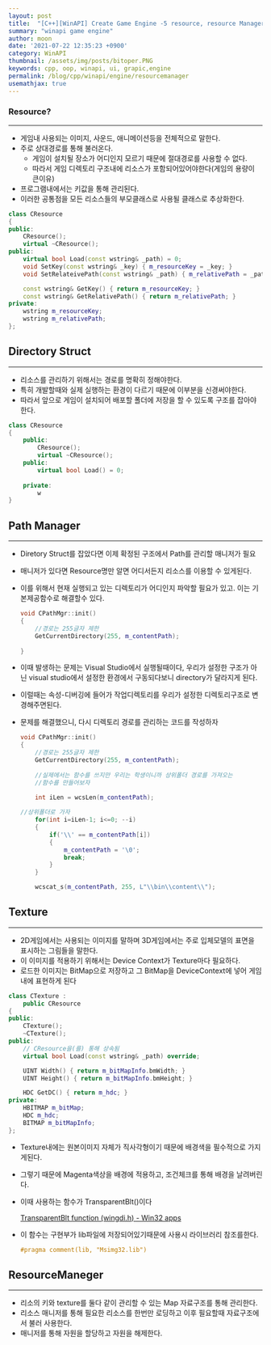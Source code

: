 ```yaml
---
layout: post
title:  "[C++][WinAPI] Create Game Engine -5 resource, resource Manager"
summary: "winapi game engine"
author: moon
date: '2021-07-22 12:35:23 +0900'
category: WinAPI
thumbnail: /assets/img/posts/bitoper.PNG
keywords: cpp, oop, winapi, ui, grapic,engine
permalink: /blog/cpp/winapi/engine/resourcemanager
usemathjax: true
---
```

### Resource?

---

- 게임내 사용되는 이미지, 사운드, 애니메이션등을 전체적으로 말한다.
- 주로 상대경로를 통해 불러온다.
    - 게임이 설치될 장소가 어디인지 모르기 때문에 절대경로를 사용할 수 없다.
    - 따라서 게임 디렉토리 구조내에 리소스가 포함되어있어야한다(게임의 용량이 큰이유)
- 프로그램내에서는 키값을 통해 관리된다.
- 이러한 공통점을 모든 리소스들의 부모클래스로 사용될 클래스로 추상화한다.

```cpp
class CResource
{
public:
	CResource();
	virtual ~CResource();
public:
	virtual bool Load(const wstring& _path) = 0;
	void SetKey(const wstring& _key) { m_resourceKey = _key; }
	void SetRelateivePath(const wstring& _path) { m_relativePath = _path; }

	const wstring& GetKey() { return m_resourceKey; }
	const wstring& GetRelativePath() { return m_relativePath; }
private:
	wstring m_resourceKey;
	wstring m_relativePath;
};
```

## Directory Struct

---

- 리소스를 관리하기 위해서는 경로를 명확히 정해야한다.
- 특히 개발할때와 실제 실행하는 환경이 다르기 때문에 이부분을 신경써야한다.
- 따라서 앞으로 게임이 설치되어 배포할 폴더에 저장을 할 수 있도록 구조를 잡아야한다.

```cpp
class CResource
{
	public:
		CResource();
		virtual ~CResource();
	public:
		virtual bool Load() = 0;
	
	private:
		w
}
```

## Path Manager

---

- Diretory Struct를 잡았다면 이제 확정된 구조에서 Path를 관리할 매니저가 필요
- 매니저가 있다면 Resource명만 알면 어디서든지 리소스를 이용할 수 있게된다.
- 이를 위해서 현재 실행되고 있는 디렉토리가 어디인지 파악할 필요가 있고. 이는 기본제공함수로 해결할수 있다.

    ```cpp
    void CPathMgr::init()
    {
    	//경로는 255글자 제한
    	GetCurrentDirectory(255, m_contentPath);
    	
    }

    ```

- 이때 발생하는 문제는 Visual Studio에서 실행될때이다, 우리가 설정한 구조가 아닌 visual studio에서 설정한 환경에서 구동되다보니 directory가 달라지게 된다.
- 이럴때는 속성-디버깅에 들어가 작업디렉토리를 우리가 설정한 디렉토리구조로 변경해주면된다.
- 문제를 해결했으니, 다시 디렉토리 경로를 관리하는 코드를 작성하자

    ```cpp
    void CPathMgr::init()
    {
    	//경로는 255글자 제한
    	GetCurrentDirectory(255, m_contentPath);
    	
    	//실제에서는 함수를 쓰지만 우리는 학생이니까 상위폴더 경로를 가져오는
    	//함수를 만들어보자

    	int iLen = wcsLen(m_contentPath);
    	
    //상위폴더로 가자
    	for(int i=iLen-1; i<=0; --i)
    	{
    		if('\\' == m_contentPath[i])
    		{
    			m_contentPath = '\0';
    			break;
    		}
    	}

    	wcscat_s(m_contentPath, 255, L"\\bin\\content\\");

    ```

## Texture

---

- 2D게임에서는 사용되는 이미지를 말하며 3D게임에서는 주로 입체모델의 표면을 표시하는 그림들을 말한다.
- 이 이미지를 적용하기 위해서는 Device Context가 Texture마다 필요하다.
- 로드한 이미지는 BitMap으로 저장하고 그 BitMap을 DeviceContext에 넣어 게임내에 표현하게 된다

```cpp
class CTexture :
    public CResource
{
public:
    CTexture();
    ~CTexture();
public:
    // CResource을(를) 통해 상속됨
    virtual bool Load(const wstring& _path) override;

    UINT Width() { return m_bitMapInfo.bmWidth; }
    UINT Height() { return m_bitMapInfo.bmHeight; }

    HDC GetDC() { return m_hdc; }
private:
    HBITMAP m_bitMap;
    HDC m_hdc;
    BITMAP m_bitMapInfo;
};
```

- Texture내에는 원본이미지 자체가 직사각형이기 때문에 배경색을 필수적으로 가지게된다.
- 그렇기 때문에 Magenta색상을 배경에 적용하고, 조건체크를 통해 배경을 날려버린다.
- 이때 사용하는 함수가 TransparentBlt()이다

    [TransparentBlt function (wingdi.h) - Win32 apps](https://docs.microsoft.com/en-us/windows/win32/api/wingdi/nf-wingdi-transparentblt)

- 이 함수는 구현부가 lib파일에 저장되어있기때문에 사용시 라이브러리 참조를한다.

    ```cpp
    #pragma comment(lib, "Msimg32.lib")
    ```

## ResourceManeger

---

- 리소의 키와 texture를 둘다 같이 관리할 수 있는 Map 자료구조를 통해 관리한다.
- 리소스 매니저를 통해 필요한 리소스를 한번만 로딩하고 이후 필요할때 자료구조에서 불러 사용한다.
- 매니저를 통해 자원을 할당하고 자원을 해제한다.